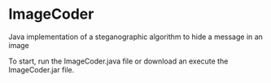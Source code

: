 # ImageCoder
Java implementation of a steganographic algorithm to hide a message in an image

To start, run the ImageCoder.java file or download an execute the ImageCoder.jar file.
